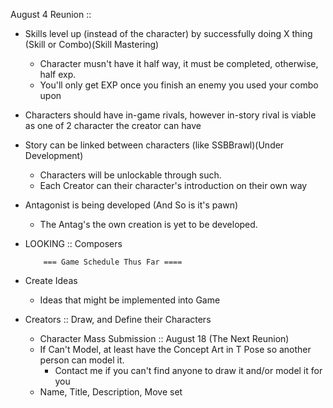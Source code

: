 August 4 Reunion ::

* Skills level up (instead of the character)  by successfully doing X thing (Skill or Combo)(Skill Mastering)
  * Character musn't have it half way, it must be completed, otherwise, half exp.
  * You'll only get EXP once you finish an enemy you used your combo upon

* Characters should have in-game rivals, however in-story rival is viable as one of 2 character the creator can have

* Story can be linked between characters (like SSBBrawl)(Under Development)
  * Characters will be unlockable through such.
  * Each Creator can their character's introduction on their own way

* Antagonist is being developed (And So is it's pawn)
  * The Antag's the own creation is yet to be developed.

* LOOKING :: Composers

          === Game Schedule Thus Far ====
* Create Ideas
  * Ideas that might be implemented into Game

* Creators :: Draw, and Define their Characters
  * Character Mass Submission :: August 18 (The Next Reunion)
  * If Can't Model, at least have the Concept Art in T Pose so another person   can model it.
    * Contact me if you can't find anyone to draw it and/or model it for you
  * Name, Title, Description, Move set
